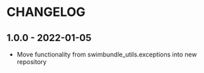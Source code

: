 # CHANGELOG

## 1.0.0 - 2022-01-05
* Move functionality from swimbundle_utils.exceptions into new repository

